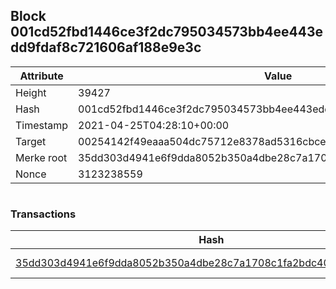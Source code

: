 ## Block 001cd52fbd1446ce3f2dc795034573bb4ee443edd9fdaf8c721606af188e9e3c

Attribute | Value
--- | ---
Height | 39427
Hash | 001cd52fbd1446ce3f2dc795034573bb4ee443edd9fdaf8c721606af188e9e3c
Timestamp | 2021-04-25T04:28:10+00:00
Target | 00254142f49eaaa504dc75712e8378ad5316cbcead634704b3734b6271167cc4
Merke root | 35dd303d4941e6f9dda8052b350a4dbe28c7a1708c1fa2bdc40f521e40aac6a9
Nonce | 3123238559

```

```

### Transactions

Hash | Amount
--- | ---
[35dd303d4941e6f9dda8052b350a4dbe28c7a1708c1fa2bdc40f521e40aac6a9](35dd303d4941e6f9dda8052b350a4dbe28c7a1708c1fa2bdc40f521e40aac6a9.md) | 10.00000000 SKEPTI 
